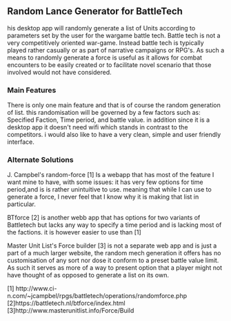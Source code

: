 ## Random Lance Generator for BattleTech

<p>his desktop app will randomly generate a list of Units according to parameters set by the user for the wargame battle 
tech. Battle tech is not a very competitively oriented war-game. Instead battle tech is typically played rather casually or as 
part of narrative campaigns or RPG's. As such a means to randomly generate a force is useful as it allows for combat encounters to be easily created
or to facilitate novel scenario that those involved would not have considered. 
</p>

### Main Features
<p>There is only one main feature and that is of course the random generation of list. this randomisation
will be governed by a few factors such as: Specified Faction, Time period, and battle value. in addition
since it is a desktop app it doesn't need wifi which stands in contrast to the competitors. i would also
like to have a very clean, simple and user friendly interface. </p>

### Alternate Solutions 
<p> J. Campbel's random-force [1] Is a webapp that has most of the feature I want mine to have, with some issues: it has very 
few options for time period,and is is rather unintuitive to use. meaning that while I can use to generate a force, 
I never feel that I know why it is making that list in particular.
</p>

<p> BTforce [2] is another webb app that has options for two variants of Battletech but lacks any way to specify a time
period and is lacking most of the factions. it is however easier to use than [1]</p>


<p> Master Unit List's Force builder [3] is not a separate web app and is just a part of a much larger website, the random mech generation it offers
has no customisation of any sort nor dose it conform to a preset battle value limit. As such it serves as more of a 
way to present option that a player might not have thought of as opposed to generate a list on its own. </p>

<p>[1] http://www.ci-n.com/~jcampbel/rpgs/battletech/operations/randomforce.php 
[2]https://battletech.nl/btforce/index.html
[3]http://www.masterunitlist.info/Force/Build </p>

